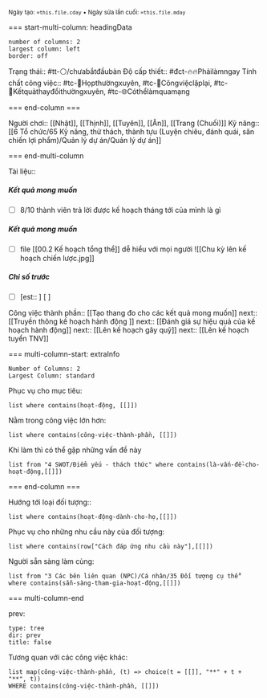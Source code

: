 <sub>Ngày tạo: `=this.file.cday` • Ngày sửa lần cuối: `=this.file.mday`</sub>

=== start-multi-column: headingData
```column-settings  
number of columns: 2
largest column: left
border: off
```

Trạng thái:: #tt-⚪/chưabắtđầubàn 
Độ cấp thiết:: #đct-🔥🔥Phảilàmngay
Tính chất công việc:: #tc-💬Họpthườngxuyên, #tc-🔁Côngviệclặplại, #tc-🔁Kếtquảthayđổithườngxuyên, #tc-🌐Cóthểlàmquamạng 

=== end-column ===

Người chơi:: [[Nhật]], [[Thịnh]], [[Tuyên]], [[Ân]], [[Trang (Chuối)]]
Kỹ năng:: [[6 Tổ chức/65 Kỹ năng, thử thách, thành tựu (Luyện chiêu, đánh quái, săn chiến lợi phẩm)/Quản lý dự án/Quản lý dự án]]

=== end-multi-column

Tài liệu::
##### Kết quả mong muốn
- [ ] 8/10 thành viên trả lời được kế hoạch tháng tới của mình là gì
##### Kết quả mong muốn
- [ ] file [[00.2 Kế hoạch tổng thể]] dễ hiểu với mọi người
![[Chu kỳ lên kế hoạch chiến lược.jpg]]
##### Chỉ số trước
- [ ] [est:: ] [ ]

Công việc thành phần:: [[Tạo thang đo cho các kết quả mong muốn]]
next:: [[Truyền thông kế hoạch hành động ]]
next:: [[Đánh giá sự hiệu quả của kế hoạch hành động]]
next:: [[Lên kế hoạch gây quỹ]]
next:: [[Lên kế hoạch tuyển TNV]]

=== multi-column-start: extraInfo
```column-settings
Number of Columns: 2
Largest Column: standard
```

Phục vụ cho mục tiêu:
```dataview
list where contains(hoạt-động, [[]])
```
Nằm trong công việc lớn hơn:
```dataview
list where contains(công-việc-thành-phần, [[]])
```
Khi làm thì có thể gặp những vấn đề này
```dataview
list from "4 SWOT/Điểm yếu - thách thức" where contains(là-vấn-đề-cho-hoạt-động,[[]])
```

=== end-column ===

Hướng tới loại đối tượng::
```dataview
list where contains(hoạt-động-dành-cho-họ,[[]])
```
Phục vụ cho những nhu cầu này của đối tượng:
```dataview
list where contains(row["Cách đáp ứng nhu cầu này"],[[]])
```
Người sẵn sàng làm cùng:
```dataview
list from "3 Các bên liên quan (NPC)/Cá nhân/35 Đối tượng cụ thể" where contains(sẵn-sàng-tham-gia-hoạt-động,[[]])
```

=== multi-column-end

prev:
```breadcrumbs
type: tree
dir: prev
title: false
```

Tương quan với các công việc khác:
```dataview 
list map(công-việc-thành-phần, (t) => choice(t = [[]], "**" + t + "**", t))
WHERE contains(công-việc-thành-phần, [[]])
```




